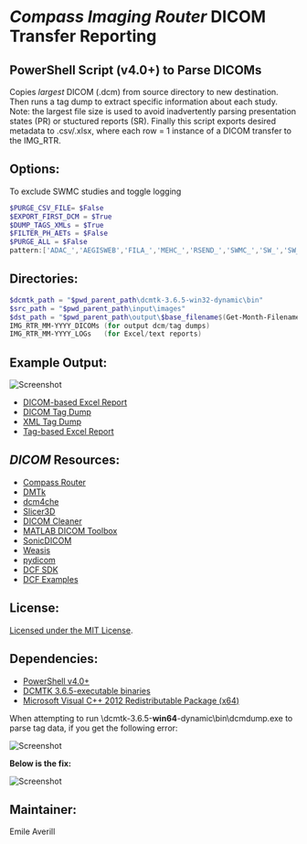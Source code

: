 # *Compass Imaging Router* DICOM Transfer Reporting

## PowerShell Script (v4.0+) to Parse DICOMs
Copies *largest* DICOM (.dcm) from source directory to new destination.
Then runs a tag dump to extract specific information about each study. 
Note: the largest file size is used to avoid inadvertently parsing presentation states (PR) or stuctured reports (SR).
Finally this script exports desired metadata to .csv/.xlsx, where each row = 1 instance of a DICOM transfer to the IMG_RTR. 


## Options: 
To exclude SWMC studies and toggle logging
```powershell
$PURGE_CSV_FILE= $False
$EXPORT_FIRST_DCM = $True
$DUMP_TAGS_XMLs = $True
$FILTER_PH_AETs = $False
$PURGE_ALL = $False
pattern:['ADAC_','AEGISWEB','FILA_','MEHC_','RSEND_','SWMC_','SW_','SW_CATH','VANC_']
```

## Directories:
```powershell
$dcmtk_path = "$pwd_parent_path\dcmtk-3.6.5-win32-dynamic\bin"
$src_path = "$pwd_parent_path\input\images"
$dst_path = "$pwd_parent_path\output\$base_filename$(Get-Month-Filename)"
IMG_RTR_MM-YYYY_DICOMs (for output dcm/tag dumps)
IMG_RTR_MM-YYYY_LOGs   (for Excel/text reports)
```

## Example Output:
![Screenshot](https://github.com/github-pdx/dicom.router.parser/blob/master/img/excel.export.png)
* [DICOM-based Excel Report](https://github.com/github-pdx/dicom.router.parser/blob/master/output/IMG_RTR_Transfers_06-09-19.xlsx)
* [DICOM Tag Dump](https://github.com/github-pdx/dicom.router.parser/blob/master/592dbbe4f8994a36abcf85b4d67e1abb.junk/9fe63f0a-d304-4a22-9e4b-f0ebe63f7f78.txt)
* [XML Tag Dump](https://github.com/github-pdx/dicom.router.parser/blob/master/592dbbe4f8994a36abcf85b4d67e1abb.junk/9fe63f0a-d304-4a22-9e4b-f0ebe63f7f78.xml)
* [Tag-based Excel Report](https://github.com/github-pdx/dicom.router.parser/blob/master/output/~dicom_tag_dumps.xlsx)


## *DICOM* Resources:
* [Compass Router](http://www.laurelbridge.com/pdf/Compass-User-Manual.pdf)
* [DMTk](https://dicom.offis.de/dcmtk.php.en)
* [dcm4che](https://dcm4che.atlassian.net/wiki/spaces/lib/overview)
* [Slicer3D](https://www.slicer.org/)
* [DICOM Cleaner](http://www.dclunie.com/pixelmed/software/webstart/DicomCleanerUsage.html)
* [MATLAB DICOM Toolbox](https://www.mathworks.com/help/images/scientific-file-formats.html)
* [SonicDICOM](https://sonicdicom.com/)
* [Weasis](https://nroduit.github.io/en/)
* [pydicom](https://pydicom.github.io/pydicom/stable/index.html)
* [DCF SDK](http://www.laurelbridge.com/products/dcf/)
* [DCF Examples](http://www.laurelbridge.com/docs/dcf34/ExampleDocs/)


## License:
[Licensed under the MIT License](LICENSE).


## **Dependencies:**
* [PowerShell v4.0+](https://www.microsoft.com/en-us/download/details.aspx?id=54616)
* [DCMTK 3.6.5-executable binaries](https://github.com/github-pdx/dicom.router.parser/tree/master/dcmtk-3.6.5-win32-dynamic)
* [Microsoft Visual C++ 2012 Redistributable Package (x64)](https://www.microsoft.com/en-us/download/details.aspx?id=30679)

When attempting to run \dcmtk-3.6.5-**win64**-dynamic\bin\dcmdump.exe to parse tag data, if you get the following error: 

![Screenshot](https://github.com/github-pdx/dicom.router.parser/blob/master/img/missing.MSVCP110.dll_(x64).png)

**Below is the fix:**

![Screenshot](https://github.com/github-pdx/dicom.router.parser/blob/master/img/install.C++.redistributable_(x64).png)

## Maintainer:
Emile Averill

